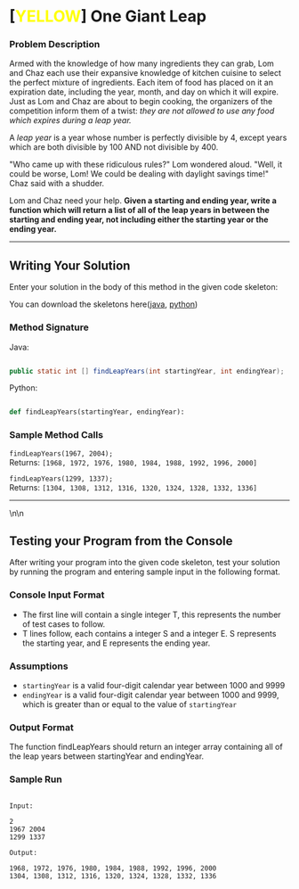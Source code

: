# [<t style="color: Yellow;">YELLOW</t>] One Giant Leap

### Problem Description

Armed with the knowledge of how many ingredients they can grab, Lom and Chaz each use their expansive knowledge of kitchen cuisine to select the perfect mixture of ingredients. Each item of food has placed on it an expiration date, including the year, month, and day on which it will expire. Just as Lom and Chaz are about to begin cooking, the organizers of the competition inform them of a twist: _they are not allowed to use any food which expires during a leap year._

A _leap year_ is a year whose number is perfectly divisible by 4, except years which are both divisible by 100 AND not divisible by 400.

"Who came up with these ridiculous rules?" Lom wondered aloud.
"Well, it could be worse, Lom! We could be dealing with daylight savings time!" Chaz said with a shudder.

Lom and Chaz need your help. **Given a starting and ending year, write a function which will return a list of all of the leap years in between the starting and ending year, not including either the starting year or the ending year.**

* * *

## Writing Your Solution

Enter your solution in the body of this method in the given code skeleton:

You can download the skeletons here([java](/download/java/s3), [python](/download/python/s3))

### Method Signature

Java:

```Java

public static int [] findLeapYears(int startingYear, int endingYear);
```

Python:

```Python

def findLeapYears(startingYear, endingYear):
```

### Sample Method Calls

`findLeapYears(1967, 2004);`  
Returns: `[1968, 1972, 1976, 1980, 1984, 1988, 1992, 1996, 2000]`

`findLeapYears(1299, 1337);`  
Returns: `[1304, 1308, 1312, 1316, 1320, 1324, 1328, 1332, 1336]`

* * *

<p style="page-break-after:always;"></p>\n\n

## Testing your Program from the Console

After writing your program into the given code skeleton, test your solution by running the program and entering sample input in the following format.

### Console Input Format

-   The first line will contain a single integer T, this represents the number of test cases to follow.
-   T lines follow, each contains a integer S and a integer E. S represents the starting year, and E represents the ending year.

### Assumptions

-   `startingYear` is a valid four-digit calendar year between 1000 and 9999
-   `endingYear` is a valid four-digit calendar year between 1000 and 9999, which is greater than or equal to the value of `startingYear`

### Output Format

The function findLeapYears should return an integer array containing all of the leap years between startingYear and endingYear.

### Sample Run

```Text

Input:

2
1967 2004
1299 1337

Output:

1968, 1972, 1976, 1980, 1984, 1988, 1992, 1996, 2000
1304, 1308, 1312, 1316, 1320, 1324, 1328, 1332, 1336

```
